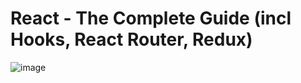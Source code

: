 # React - The Complete Guide (incl Hooks, React Router, Redux)
![image](https://user-images.githubusercontent.com/109369193/187690447-04c93d36-f0e9-4e77-8b8b-32cc8a8d5de1.png)
